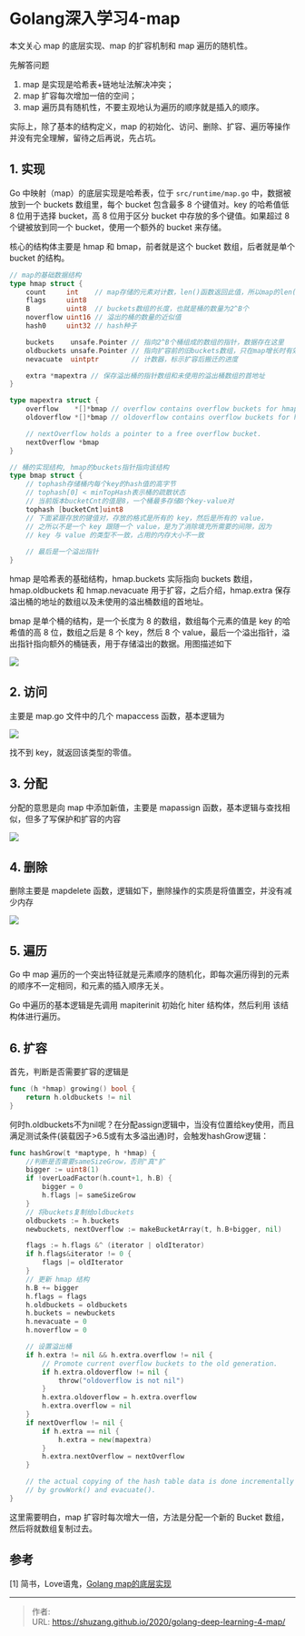# Golang深入学习4-map


本文关心 map 的底层实现、map 的扩容机制和 map 遍历的随机性。

<!--more-->

先解答问题

1. map 是实现是哈希表+链地址法解决冲突；
2. map 扩容每次增加一倍的空间；
3. map 遍历具有随机性，不要主观地认为遍历的顺序就是插入的顺序。

实际上，除了基本的结构定义，map 的初始化、访问、删除、扩容、遍历等操作并没有完全理解，留待之后再说，先占坑。

## 1. 实现

Go 中映射（map）的底层实现是哈希表，位于 `src/runtime/map.go` 中，数据被放到一个 buckets 数组里，每个 bucket 包含最多 8 个键值对。key 的哈希值低 8 位用于选择 bucket，高 8 位用于区分 bucket 中存放的多个键值。如果超过 8 个键被放到同一个 bucket，使用一个额外的 bucket 来存储。

核心的结构体主要是 hmap 和 bmap，前者就是这个 bucket 数组，后者就是单个 bucket 的结构。

```go
// map的基础数据结构
type hmap struct {
	count     int	 // map存储的元素对计数，len()函数返回此值，所以map的len()时间复杂度是O(1)
	flags     uint8  
	B         uint8  // buckets数组的长度，也就是桶的数量为2^B个
	noverflow uint16 // 溢出的桶的数量的近似值
	hash0     uint32 // hash种子

	buckets    unsafe.Pointer // 指向2^B个桶组成的数组的指针，数据存在这里
	oldbuckets unsafe.Pointer // 指向扩容前的旧buckets数组，只在map增长时有效
	nevacuate  uintptr        // 计数器，标示扩容后搬迁的进度

	extra *mapextra // 保存溢出桶的指针数组和未使用的溢出桶数组的首地址
}

type mapextra struct {
	overflow    *[]*bmap // overflow contains overflow buckets for hmap.buckets.
	oldoverflow *[]*bmap // oldoverflow contains overflow buckets for hmap.oldbuckets.

	// nextOverflow holds a pointer to a free overflow bucket.
	nextOverflow *bmap
}

// 桶的实现结构, hmap的buckets指针指向该结构
type bmap struct {
	// tophash存储桶内每个key的hash值的高字节
	// tophash[0] < minTopHash表示桶的疏散状态
	// 当前版本bucketCnt的值是8，一个桶最多存储8个key-value对
	tophash [bucketCnt]uint8
    // 下面紧跟存放的键值对，存放的格式是所有的 key，然后是所有的 value，
	// 之所以不是一个 key 跟随一个 value，是为了消除填充所需要的间隙，因为
    // key 与 value 的类型不一致，占用的内存大小不一致
    
	// 最后是一个溢出指针
}
```

hmap 是哈希表的基础结构，hmap.buckets 实际指向 buckets 数组，hmap.oldbuckets 和 hmap.nevacuate 用于扩容，之后介绍，hmap.extra 保存溢出桶的地址的数组以及未使用的溢出桶数组的首地址。

bmap 是单个桶的结构，是一个长度为 8 的数组，数组每个元素的值是 key 的哈希值的高 8 位，数组之后是 8 个 key，然后 8 个 value，最后一个溢出指针，溢出指针指向额外的桶链表，用于存储溢出的数据。用图描述如下

![](https://picped-1301226557.cos.ap-beijing.myqcloud.com/Go_20200725_1480383-20191104215659319-1712154558.jpg)

## 2. 访问

主要是 map.go 文件中的几个 mapaccess 函数，基本逻辑为

![](https://picped-1301226557.cos.ap-beijing.myqcloud.com/Go_20200725_7515493-599f9d40d5c56e61.webp)

找不到 key，就返回该类型的零值。

## 3. 分配

分配的意思是向 map 中添加新值，主要是 mapassign 函数，基本逻辑与查找相似，但多了写保护和扩容的内容

![](https://picped-1301226557.cos.ap-beijing.myqcloud.com/Go_20200725_7515493-54c06b9844da39bd.webp)

## 4. 删除

删除主要是 mapdelete 函数，逻辑如下，删除操作的实质是将值置空，并没有减少内存

![](https://picped-1301226557.cos.ap-beijing.myqcloud.com/Go_20200725_7515493-a3221dbfcd6249ab.webp)



## 5. 遍历

Go 中 map 遍历的一个突出特征就是元素顺序的随机化，即每次遍历得到的元素的顺序不一定相同，和元素的插入顺序无关。

Go 中遍历的基本逻辑是先调用 mapiterinit 初始化 hiter 结构体，然后利用 该结构体进行遍历。

## 6. 扩容

首先，判断是否需要扩容的逻辑是

```go
func (h *hmap) growing() bool {
    return h.oldbuckets != nil
}
```

何时h.oldbuckets不为nil呢？在分配assign逻辑中，当没有位置给key使用，而且满足测试条件(装载因子>6.5或有太多溢出通)时，会触发hashGrow逻辑：

```go
func hashGrow(t *maptype, h *hmap) {
    //判断是否需要sameSizeGrow，否则"真"扩
	bigger := uint8(1)
	if !overLoadFactor(h.count+1, h.B) {
		bigger = 0
		h.flags |= sameSizeGrow
	}
    // 将buckets复制给oldbuckets
	oldbuckets := h.buckets
	newbuckets, nextOverflow := makeBucketArray(t, h.B+bigger, nil)

	flags := h.flags &^ (iterator | oldIterator)
	if h.flags&iterator != 0 {
		flags |= oldIterator
	}
	// 更新 hmap 结构
	h.B += bigger
	h.flags = flags
	h.oldbuckets = oldbuckets
	h.buckets = newbuckets
	h.nevacuate = 0
	h.noverflow = 0

    // 设置溢出桶
	if h.extra != nil && h.extra.overflow != nil {
		// Promote current overflow buckets to the old generation.
		if h.extra.oldoverflow != nil {
			throw("oldoverflow is not nil")
		}
		h.extra.oldoverflow = h.extra.overflow
		h.extra.overflow = nil
	}
	if nextOverflow != nil {
		if h.extra == nil {
			h.extra = new(mapextra)
		}
		h.extra.nextOverflow = nextOverflow
	}

	// the actual copying of the hash table data is done incrementally
	// by growWork() and evacuate().
}
```

这里需要明白，map 扩容时每次增大一倍，方法是分配一个新的 Bucket 数组，然后将就数组复制过去。

## 参考

[1] 简书，Love语鬼，[Golang map的底层实现](https://www.jianshu.com/p/aa0d4808cbb8)

---

> 作者:   
> URL: https://shuzang.github.io/2020/golang-deep-learning-4-map/  

